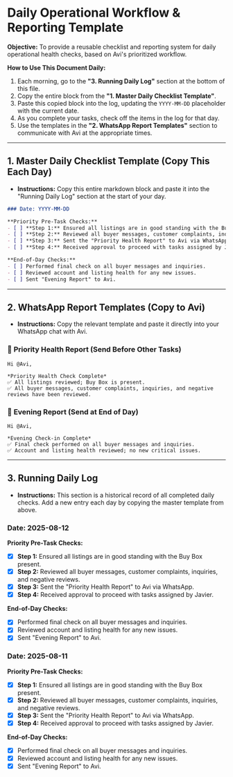 # Daily Operational Workflow & Reporting Template

**Objective:** To provide a reusable checklist and reporting system for daily operational health checks, based on Avi's prioritized workflow.

**How to Use This Document Daily:**
1.  Each morning, go to the **"3. Running Daily Log"** section at the bottom of this file.
2.  Copy the entire block from the **"1. Master Daily Checklist Template"**.
3.  Paste this copied block into the log, updating the `YYYY-MM-DD` placeholder with the current date.
4.  As you complete your tasks, check off the items in the log for that day.
5.  Use the templates in the **"2. WhatsApp Report Templates"** section to communicate with Avi at the appropriate times.

---

## 1. Master Daily Checklist Template (Copy This Each Day)

*   **Instructions:** Copy this entire markdown block and paste it into the "Running Daily Log" section at the start of your day.

```markdown
### Date: YYYY-MM-DD

**Priority Pre-Task Checks:**
- [ ] **Step 1:** Ensured all listings are in good standing with the Buy Box present.
- [ ] **Step 2:** Reviewed all buyer messages, customer complaints, inquiries, and negative reviews.
- [ ] **Step 3:** Sent the "Priority Health Report" to Avi via WhatsApp.
- [ ] **Step 4:** Received approval to proceed with tasks assigned by Javier.

**End-of-Day Checks:**
- [ ] Performed final check on all buyer messages and inquiries.
- [ ] Reviewed account and listing health for any new issues.
- [ ] Sent "Evening Report" to Avi.
```

---

## 2. WhatsApp Report Templates (Copy to Avi)

*   **Instructions:** Copy the relevant template and paste it directly into your WhatsApp chat with Avi.

### 🌅 **Priority Health Report (Send Before Other Tasks)**
```
Hi @Avi,

*Priority Health Check Complete*
✅ All listings reviewed; Buy Box is present.
✅ All buyer messages, customer complaints, inquiries, and negative reviews have been reviewed.
```

### 🌆 **Evening Report (Send at End of Day)**
```
Hi @Avi,

*Evening Check-in Complete*
✅ Final check performed on all buyer messages and inquiries.
✅ Account and listing health reviewed; no new critical issues.
```

---

## 3. Running Daily Log

*   **Instructions:** This section is a historical record of all completed daily checks. Add a new entry each day by copying the master template from above.

### Date: 2025-08-12
**Priority Pre-Task Checks:**
- [x] **Step 1:** Ensured all listings are in good standing with the Buy Box present.
- [x] **Step 2:** Reviewed all buyer messages, customer complaints, inquiries, and negative reviews.
- [x] **Step 3:** Sent the "Priority Health Report" to Avi via WhatsApp.
- [x] **Step 4:** Received approval to proceed with tasks assigned by Javier.

**End-of-Day Checks:**
- [x] Performed final check on all buyer messages and inquiries.
- [x] Reviewed account and listing health for any new issues.
- [x] Sent "Evening Report" to Avi.

### Date: 2025-08-11
**Priority Pre-Task Checks:**
- [x] **Step 1:** Ensured all listings are in good standing with the Buy Box present.
- [x] **Step 2:** Reviewed all buyer messages, customer complaints, inquiries, and negative reviews.
- [x] **Step 3:** Sent the "Priority Health Report" to Avi via WhatsApp.
- [x] **Step 4:** Received approval to proceed with tasks assigned by Javier.

**End-of-Day Checks:**
- [x] Performed final check on all buyer messages and inquiries.
- [x] Reviewed account and listing health for any new issues.
- [x] Sent "Evening Report" to Avi.
